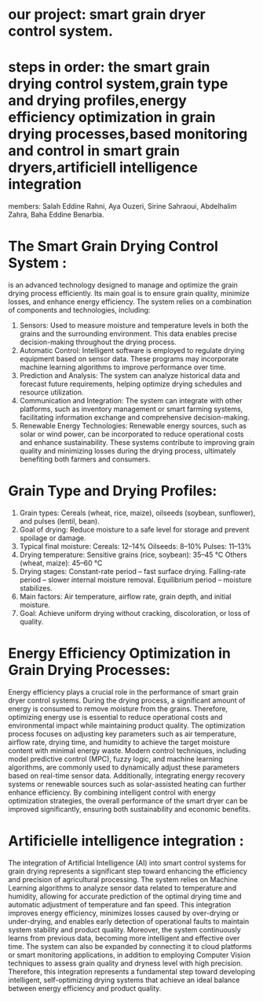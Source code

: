 # our project: smart grain dryer control system.
# steps in order: the smart grain drying control system,grain type and drying profiles,energy efficiency optimization in grain drying processes,based monitoring and control in smart grain dryers,artificiell intelligence integration
members: Salah Eddine Rahni, Aya Ouzeri, Sirine Sahraoui, Abdelhalim Zahra, Baha Eddine Benarbia.
# The Smart Grain Drying Control System :
is an advanced technology designed to manage and optimize the grain drying process efficiently. Its main goal is to ensure grain quality, minimize losses, and enhance energy efficiency. The system relies on a combination of components and technologies, including:
1. Sensors: Used to measure moisture and temperature levels in both the grains and the surrounding environment. This data enables precise decision-making throughout the drying process.
2. Automatic Control: Intelligent software is employed to regulate drying equipment based on sensor data. These programs may incorporate machine learning algorithms to improve performance over time.
3. Prediction and Analysis: The system can analyze historical data and forecast future requirements, helping optimize drying schedules and resource utilization.
4. Communication and Integration: The system can integrate with other platforms, such as inventory management or smart farming systems, facilitating information exchange and comprehensive decision-making.
5. Renewable Energy Technologies: Renewable energy sources, such as solar or wind power, can be incorporated to reduce operational costs and enhance sustainability.
These systems contribute to improving grain quality and minimizing losses during the drying process, ultimately benefiting both farmers and consumers.
# Grain Type and Drying Profiles:
1. Grain types: Cereals (wheat, rice, maize), oilseeds (soybean, sunflower), and pulses (lentil, bean).
2. Goal of drying: Reduce moisture to a safe level for storage and prevent spoilage or damage.
3. Typical final moisture:
Cereals: 12–14%
Oilseeds: 8–10%
Pulses: 11–13%
4. Drying temperature:
Sensitive grains (rice, soybean): 35–45 °C
Others (wheat, maize): 45–60 °C
5. Drying stages:
 Constant-rate period – fast surface drying.
 Falling-rate period – slower internal moisture removal.
 Equilibrium period – moisture stabilizes.
6. Main factors: Air temperature, airflow rate, grain depth, and initial moisture.
7. Goal: Achieve uniform drying without cracking, discoloration, or loss of quality. 
# Energy Efficiency Optimization in Grain Drying Processes:
Energy efficiency plays a crucial role in the performance of smart grain dryer control systems. During the drying process, a significant amount of energy is consumed to remove moisture from the grains. Therefore, optimizing energy use is essential to reduce operational costs and environmental impact while maintaining product quality. The optimization process focuses on adjusting key parameters such as air temperature, airflow rate, drying time, and humidity to achieve the target moisture content with minimal energy waste.
Modern control techniques, including model predictive control (MPC), fuzzy logic, and machine learning algorithms, are commonly used to dynamically adjust these parameters based on real-time sensor data. Additionally, integrating energy recovery systems or renewable sources such as solar-assisted heating can further enhance efficiency. By combining intelligent control with energy optimization strategies, the overall performance of the smart dryer can be improved significantly, ensuring both sustainability and economic benefits.
# Artificielle intelligence integration :
The integration of Artificial 
Intelligence (AI) into smart control systems for grain drying represents a significant step toward enhancing the efficiency and precision of agricultural processing.
The system relies on Machine Learning algorithms to analyze sensor data related to temperature and humidity, allowing for accurate prediction of the optimal drying time and automatic adjustment of temperature and fan speed.
This integration improves energy efficiency, minimizes losses caused by over-drying or under-drying, and enables early detection of operational faults to maintain system stability and product quality.
Moreover, the system continuously learns from previous data, becoming more intelligent and effective over time.
The system can also be expanded by connecting it to cloud platforms or smart monitoring applications, in addition to employing Computer Vision techniques to assess grain quality and dryness level with high precision.
Therefore, this integration represents a fundamental step toward developing intelligent, self-optimizing drying systems that achieve an ideal balance between energy efficiency and product quality.
